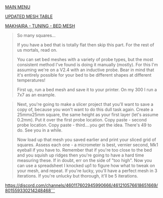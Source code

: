 [MAIN MENU](/README.md)

[UPDATED MESH TABLE](https://docs.google.com/spreadsheets/d/1Zotd3dWk1r9S9POPxEsP7YpWtsqCOSBSU5d-IUzHssI/edit?usp=sharing)

[MAKHAIRA - TUNING - BED MESH](https://github.com/Makhaira/Tuning/blob/main/bed_mesh.md)
>So many squares...
>
>If you have a bed that is totally flat then skip this part. For the rest of us mortals, read on.
>
>You can set bed meshes with a variety of probe types, but the most consistent method I've found is doing it manually (mostly). For this I'm assuming we're on a V2.4 with an inductive probe. Bear in mind that it's entirely possible for your bed to be different shapes at different temperatures!
>
>First up, run a bed mesh and save it to your printer. On my 300 I run a 7x7 as an example.

>Next, you're going to make a slicer project that you'll want to save a copy of, because you won't want to do this dull task again. Create a 25mmx25mm square, the same height as your first layer (let's assume 0.2mm). Put it over the first probe location. Copy paste - second probe location. Copy paste - third....you get the idea. There's 49 to do. See you in a while.
>
>Now load up that mesh you saved earlier and print your sliced grid of squares. Assess each one - a micrometer is best, vernier second, Mk1 eyeball if you have to. Remember that if you're too close to the bed and you squish up ridges then you're going to have a hard time measuring these. If in doubt, err on the side of "too high". Now you can use a spreadsheet I knocked up1 to figure how what to tweak on your mesh, and repeat. If you're lucky, you'll have a perfect mesh in 3 iterations. If you're unlucky but thorough, it'll be 5 iterations.

https://discord.com/channels/460117602945990666/461210576618651669/801559330214248468```

